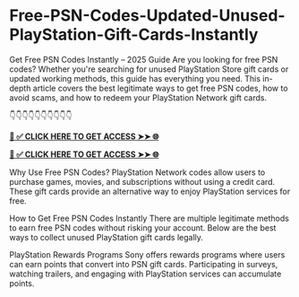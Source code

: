# Free-PSN-Codes-Updated-Unused-PlayStation-Gift-Cards-Instantly
Get Free PSN Codes Instantly – 2025 Guide
Are you looking for free PSN codes? Whether you're searching for unused PlayStation Store gift cards or updated working methods, this guide has everything you need. This in-depth article covers the best legitimate ways to get free PSN codes, how to avoid scams, and how to redeem your PlayStation Network gift cards.

👇👇👇👇👇👇👇👇👇👇

**[📌 ✅ CLICK HERE TO GET ACCESS ➤➤ 🌐](https://toptoolmy.blogspot.com/)**

**[📌 ✅ CLICK HERE TO GET ACCESS ➤➤ 🌐](https://toptoolmy.blogspot.com/)**

Why Use Free PSN Codes?
PlayStation Network codes allow users to purchase games, movies, and subscriptions without using a credit card. These gift cards provide an alternative way to enjoy PlayStation services for free.

How to Get Free PSN Codes Instantly
There are multiple legitimate methods to earn free PSN codes without risking your account. Below are the best ways to collect unused PlayStation gift cards legally.

PlayStation Rewards Programs
Sony offers rewards programs where users can earn points that convert into PSN gift cards. Participating in surveys, watching trailers, and engaging with PlayStation services can accumulate points.
